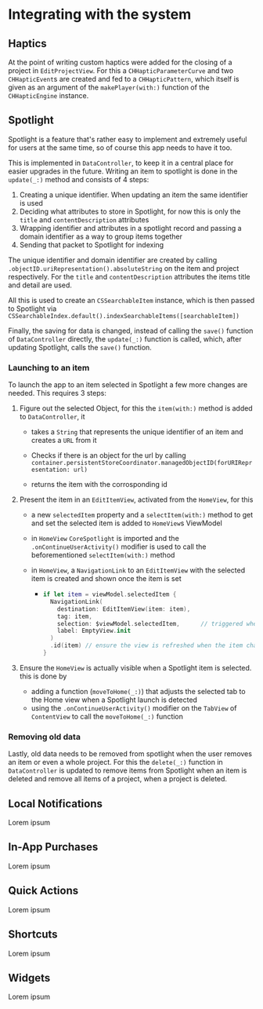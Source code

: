 # Integrating with the system

## Haptics

At the point of writing custom haptics were added for the closing of a project in `EditProjectView`. For this a `CHHapticParameterCurve` and two `CHHapticEvent`s are created and fed to a `CHHapticPattern`, which itself is given as an argument of the `makePlayer(with:)` function of the `CHHapticEngine` instance.

## Spotlight

Spotlight is a feature that's rather easy to implement and extremely useful for users at the same time, so of course this app needs to have it too.

This is implemented in `DataController`, to keep it in a central place for easier upgrades in the future. Writing an item to spotlight is done in the `update(_:)` method and consists of 4 steps:

1. Creating a unique identifier. When updating an item the same identifier is used
2. Deciding what attributes to store in Spotlight, for now this is only the `title` and `contentDescription` attributes
3. Wrapping identifier and attributes in a spotlight record and passing a domain identifier as a way to group items together
4. Sending that packet to Spotlight for indexing

The unique identifier and domain identifier are created by calling `.objectID.uriRepresentation().absoluteString` on the item and project respectively. For the `title` and `contentDescription` attributes the items title and detail are used.

All this is used to create an `CSSearchableItem` instance, which is then passed to Spotlight via `CSSearchableIndex.default().indexSearchableItems([searchableItem])`

Finally, the saving for data is changed, instead of calling the `save()` function of `DataController` directly, the `update(_:)` function is called, which, after updating Spotlight, calls the `save()` function.

### Launching to an item

To launch the app to an item selected in Spotlight a few more changes are needed. This requires 3 steps:

1. Figure out the selected Object, for this the `item(with:)` method is added to `DataController`, it

   - takes a `String` that represents the unique identifier of an item and creates a `URL` from it

   - Checks if there is an object for the url by calling `container.persistentStoreCoordinator.managedObjectID(forURIRepresentation: url)`

   - returns the item with the corrosponding id

2. Present the item in an `EditItemView`, activated from the `HomeView`, for this

   - a new `selectedItem` property and a `selectItem(with:)` method to get and set the selected item is added to `HomeView`s ViewModel

   - in `HomeView` `CoreSpotlight` is imported and the `.onContinueUserActivity()` modifier is used to call the beforementioned `selectItem(with:)` method

   - in `HomeView`, a `NavigationLink` to an `EditItemView` with the selected item is created and shown once the item is set

     - ```swift
       if let item = viewModel.selectedItem {
         NavigationLink(
           destination: EditItemView(item: item),
           tag: item, 														// tag and selection ensure the view is only
           selection: $viewModel.selectedItem,		// triggered when the selection binding changes
           label: EmptyView.init
         )
         .id(item) // ensure the view is refreshed when the item changes
       }
       ```

3. Ensure the `HomeView` is actually visible when a Spotlight item is selected. this is done by

   - adding a function (`moveToHome(_:)`) that adjusts the selected tab to the Home view when a Spotlight launch is detected
   - using the `.onContinueUserActivity()` modifier on the `TabView` of `ContentView` to call the `moveToHome(_:)` function

### Removing old data

Lastly, old data needs to be removed from spotlight when the user removes an item or even a whole project. For this the `delete(_:)` function in `DataController` is updated to remove items from Spotlight when an item is deleted and remove all items of a project, when a project is deleted.

## Local Notifications

Lorem ipsum

## In-App Purchases

Lorem ipsum

## Quick Actions

Lorem ipsum

## Shortcuts

Lorem ipsum

## Widgets

Lorem ipsum
